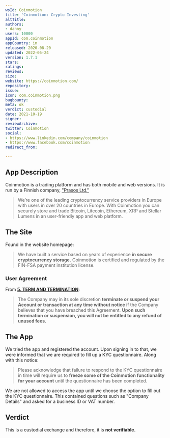 ```yaml
---
wsId: Coinmotion
title: 'Coinmotion: Crypto Investing'
altTitle: 
authors:
- danny
users: 10000
appId: com.coinmotion
appCountry: in
released: 2020-08-20
updated: 2022-05-24
version: 1.7.1
stars: 
ratings: 
reviews: 
size: 
website: https://coinmotion.com/
repository: 
issue: 
icon: com.coinmotion.png
bugbounty: 
meta: ok
verdict: custodial
date: 2021-10-19
signer: 
reviewArchive: 
twitter: Coinmotion
social:
- https://www.linkedin.com/company/coinmotion
- https://www.facebook.com/coinmotion
redirect_from: 

---
```


## App Description

Coinmotion is a trading platform and has both mobile and web versions. It is run by a Finnish company, ["Prasos Ltd."](https://prasos.fi/)

> We’re one of the leading cryptocurrency service providers in Europe with users in over 20 countries in Europe. With Coinmotion you can securely store and trade Bitcoin, Litecoin, Ethereum, XRP and Stellar Lumens in an user-friendly app and web platform.


## The Site	

Found in the website homepage:

> We have built a service based on years of experience **in secure cryptocurrency storage.** Coinmotion is certified and regulated by the FIN-FSA payment institution license.

### User Agreement

From [**5. TERM AND TERMINATION**](https://coinmotion.com/terms-of-service/):	

> The Company may in its sole discretion **terminate or suspend your Account or transaction at any time without notice** if the Company believes that you have breached this Agreement. **Upon such termination or suspension, you will not be entitled to any refund of unused fees.**

## The App

We tried the app and registered the account. Upon signing in to that, we were informed that we are required to fill up a KYC questionnaire. Along with this notice:

> Please acknowledge that failure to respond to the KYC questionnaire in time will require us to **freeze some of the Coinmotion functionality for your account** until the questionnaire has been completed.

We are not allowed to access the app until we choose the option to fill out the KYC questionnaire. This contained questions such as "Company Details" and asked for a business ID or VAT number.

## Verdict

This is a custodial exchange and therefore, it is **not verifiable.**

